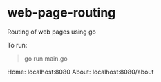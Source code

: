# web-page-routing
Routing of web pages using go

To run: 
> go run main.go

Home: localhost:8080 
About: localhost:8080/about
